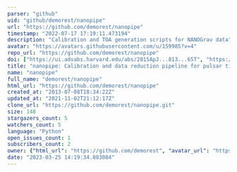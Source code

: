 ```yaml
---
parser: "github"
uid: "github/demorest/nanopipe"
url: "https://github.com/demorest/nanopipe"
timestamp: "2022-07-17 17:19:11.473194"
description: "Calibration and TOA generation scripts for NANOGrav data"
avatar: "https://avatars.githubusercontent.com/u/159985?v=4"
repo_url: "https://github.com/demorest/nanopipe"
doi: ["https://ui.adsabs.harvard.edu/abs/2015ApJ...813...65T", "https://ui.adsabs.harvard.edu/abs/2018ascl.soft03004D/abstract"]
title: "nanopipe: Calibration and data reduction pipeline for pulsar timing"
name: "nanopipe"
full_name: "demorest/nanopipe"
html_url: "https://github.com/demorest/nanopipe"
created_at: "2013-07-08T18:34:22Z"
updated_at: "2021-11-02T21:12:17Z"
clone_url: "https://github.com/demorest/nanopipe.git"
size: 148
stargazers_count: 5
watchers_count: 5
language: "Python"
open_issues_count: 1
subscribers_count: 2
owner: {"html_url": "https://github.com/demorest", "avatar_url": "https://avatars.githubusercontent.com/u/159985?v=4", "login": "demorest", "type": "User"}
date: "2023-03-25 14:19:34.883084"
---
```

